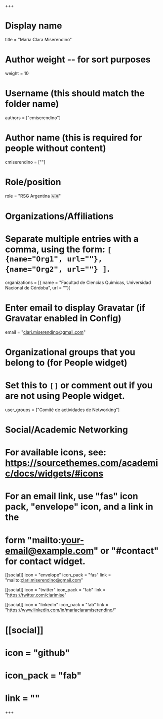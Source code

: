 +++
# Display name
title = "María Clara Miserendino"

# Author weight -- for sort purposes
weight = 10

# Username (this should match the folder name)
authors = ["cmiserendino"]

# Author name (this is required for people without content)
cmiserendino = [""]

# Role/position
role = "RSG Argentina :argentina:"

# Organizations/Affiliations
#   Separate multiple entries with a comma, using the form: `[ {name="Org1", url=""}, {name="Org2", url=""} ]`.
organizations = [{ name = "Facultad de Ciencias Químicas, Universidad Nacional de Córdoba", url = ""}]

# Enter email to display Gravatar (if Gravatar enabled in Config)
email = "clari.miserendino@gmail.com"

# Organizational groups that you belong to (for People widget)
#   Set this to `[]` or comment out if you are not using People widget.
user_groups = ["Comité de actividades de Networking"]

# Social/Academic Networking
# For available icons, see: https://sourcethemes.com/academic/docs/widgets/#icons
#   For an email link, use "fas" icon pack, "envelope" icon, and a link in the
#   form "mailto:your-email@example.com" or "#contact" for contact widget.

[[social]]
  icon = "envelope"
  icon_pack = "fas"
  link = "mailto:clari.miserendino@gmail.com"

  [[social]]
  icon = "twitter"
  icon_pack = "fab"
  link = "https://twitter.com/clarimise"

[[social]]
  icon = "linkedin"
  icon_pack = "fab"
  link = "https://www.linkedin.com/in/mariaclaramiserendino/"

# [[social]]
  # icon = "github"
  # icon_pack = "fab"
  # link = ""

+++
